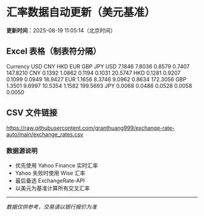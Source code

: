 # 汇率数据自动更新（美元基准）

**更新时间**：2025-08-19 11:05:14（北京时间）

## Excel 表格（制表符分隔）

Currency	USD	CNY	HKD	EUR	GBP	JPY
USD		7.1846	7.8036	0.8579	0.7407	147.8210
CNY	0.1392		1.0862	0.1194	0.1031	20.5747
HKD	0.1281	0.9207		0.1099	0.0949	18.9427
EUR	1.1656	8.3746	9.0962		0.8634	172.3056
GBP	1.3501	9.6997	10.5354	1.1582		199.5693
JPY	0.0068	0.0486	0.0528	0.0058	0.0050	

## CSV 文件链接

https://raw.githubusercontent.com/granthuang999/exchange-rate-auto/main/exchange_rates.csv

### 数据源说明
- 优先使用 Yahoo Finance 实时汇率
- Yahoo 失败时使用 Wise 汇率
- 最后备选 ExchangeRate-API
- 以美元为基准计算所有交叉汇率

---
*数据仅供参考，交易请以银行报价为准*